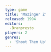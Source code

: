 ```yaml
---
type: game
title: 'Mazinger Z'
released: 1994
editors: 
  -Branpresto
players: 2
genres:
  - 'Shoot Them Up'
---
```

